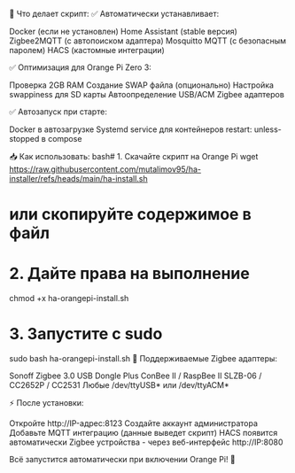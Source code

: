 🎯 Что делает скрипт:
✅ Автоматически устанавливает:

Docker (если не установлен)
Home Assistant (stable версия)
Zigbee2MQTT (с автопоиском адаптера)
Mosquitto MQTT (с безопасным паролем)
HACS (кастомные интеграции)

✅ Оптимизация для Orange Pi Zero 3:

Проверка 2GB RAM
Создание SWAP файла (опционально)
Настройка swappiness для SD карты
Автоопределение USB/ACM Zigbee адаптеров

✅ Автозапуск при старте:

Docker в автозагрузке
Systemd service для контейнеров
restart: unless-stopped в compose

📥 Как использовать:
bash# 1. Скачайте скрипт на Orange Pi
wget https://raw.githubusercontent.com/mutalimov95/ha-installer/refs/heads/main/ha-install.sh
# или скопируйте содержимое в файл

# 2. Дайте права на выполнение
chmod +x ha-orangepi-install.sh

# 3. Запустите с sudo
sudo bash ha-orangepi-install.sh
🔌 Поддерживаемые Zigbee адаптеры:

Sonoff Zigbee 3.0 USB Dongle Plus
ConBee II / RaspBee II
SLZB-06 / CC2652P / CC2531
Любые /dev/ttyUSB* или /dev/ttyACM*

⚡ После установки:

Откройте http://IP-адрес:8123
Создайте аккаунт администратора
Добавьте MQTT интеграцию (данные выведет скрипт)
HACS появится автоматически
Zigbee устройства - через веб-интерфейс http://IP:8080

Всё запустится автоматически при включении Orange Pi! 🚀
